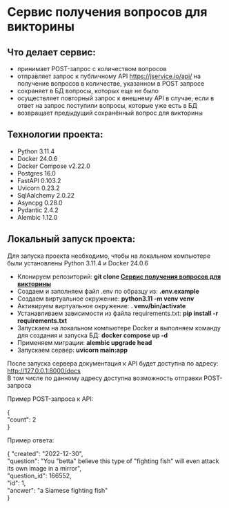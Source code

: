 # Сервис получения вопросов для викторины

## Что делает сервис:

- принимает POST-запрос с количеством вопросов
- отправляет запрос к публичному API https://jservice.io/api/ на получение вопросов в количестве, указанном в POST запросе
- сохраняет в БД вопросы, которых еще не было
- осуществляет повторный запрос к внешнему API в случае, если в ответ на запрос поступили вопросы, которые уже есть в БД
- возвращает предыдущий сохранённый вопрос для викторины

## Технологии проекта:

- Python 3.11.4
- Docker 24.0.6
- Docker Compose v2.22.0
- Postgres 16.0
- FastAPI 0.103.2
- Uvicorn 0.23.2
- SqlAalchemy 2.0.22
- Asyncpg 0.28.0
- Pydantic 2.4.2
- Alembic 1.12.0

## Локальный запуск проекта:

Для запуска проекта необходимо, чтобы на локальном компьютере были установлены Python 3.11.4 и Docker 24.0.6

- Клонируем репозиторий: **git clone [Сервис получения вопросов для викторины](https://github.com/Olga-Zholudeva/Questions-for-the-quiz.git)**
- Создаем и заполняем файл .env по образцу из: **.env.example**
- Cоздаем виртуальное окружение: **python3.11 -m venv venv**
- Активируем виртуальное окружение: **. venv/bin/activate**
- Устанавливаем зависимости из файла requirements.txt: **pip install -r requirements.txt**
- Запускаем на локальном компьютере Docker и выполняем команду для создания и запуска БД: **docker compose up -d**
- Применяем миграции: **alembic upgrade head**
- Запускаем сервер: **uvicorn main:app**

После запуска сервера документация к API будет доступна по адресу: http://127.0.0.1:8000/docs   
В том числе по данному адресу доступна возможность отправки POST-запроса

Пример POST-запроса к API:

{    
  "count": 2   
}    

Пример ответа:

{
  "created": "2022-12-30",   
  "question": "You \"betta\" believe this type of \"fighting fish\" will even attack its own image in a mirror",   
  "question_id": 166552,   
  "id": 1,   
  "ancwer": "a Siamese fighting fish"   
}   
